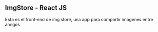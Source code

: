 ## ImgStore - React JS

Esta es el front-end de img store, una app para compartir imagenes entre amigos